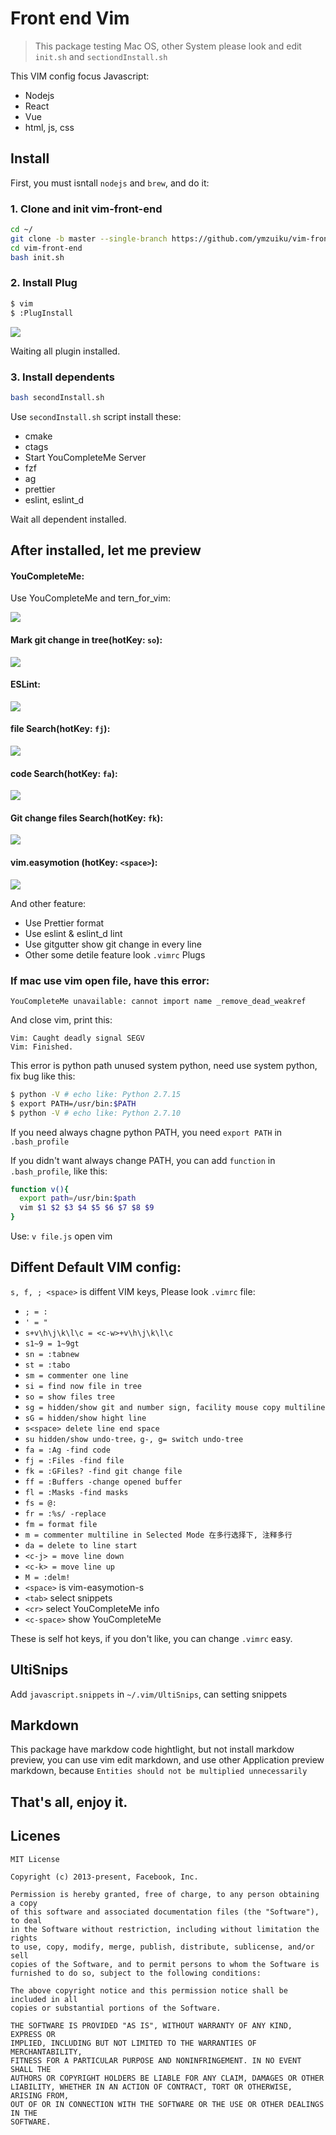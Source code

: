 # Front end Vim

> This package testing Mac OS, other System please look and edit `init.sh` and `sectiondInstall.sh`

This VIM config focus Javascript:

- Nodejs
- React
- Vue
- html, js, css

## Install

First, you must isntall `nodejs` and `brew`, and do it:

### 1. Clone and init vim-front-end

```sh
cd ~/
git clone -b master --single-branch https://github.com/ymzuiku/vim-front-end
cd vim-front-end
bash init.sh
```

### 2. Install Plug

```sh
$ vim
$ :PlugInstall
```

![](./img/installPlug.png)

Waiting all plugin installed.

### 3. Install dependents

```sh
bash secondInstall.sh
```

Use `secondInstall.sh` script install these:

- cmake
- ctags
- Start YouCompleteMe Server
- fzf
- ag
- prettier
- eslint, eslint_d

Wait all dependent installed.

## After installed, let me preview

#### YouCompleteMe:

Use YouCompleteMe and tern_for_vim:

![](./img/YouCompleteMe.png)

#### Mark git change in tree(hotKey: `so`):

![](./img/tree.png)

#### ESLint:

![](./img/eslint.png)

#### file Search(hotKey: `fj`):

![](./img/fzf.png)

#### code Search(hotKey: `fa`):

![](./img/ag.png)

#### Git change files Search(hotKey: `fk`):

![](./img/gitfile.png)

#### vim.easymotion (hotKey: `<space>`):

![](./img/easymotion.png)

And other feature:

- Use Prettier format
- Use eslint & eslint_d lint
- Use gitgutter show git change in every line
- Other some detile feature look `.vimrc` Plugs

### If mac use vim open file, have this error:

`YouCompleteMe unavailable: cannot import name _remove_dead_weakref`

And close vim, print this:

```
Vim: Caught deadly signal SEGV
Vim: Finished.
```

This error is python path unused system python, need use system python, fix bug like this:

```sh
$ python -V # echo like: Python 2.7.15
$ export PATH=/usr/bin:$PATH
$ python -V # echo like: Python 2.7.10
```

If you need always chagne python PATH, you need `export PATH` in `.bash_profile`

If you didn't want always change PATH, you can add `function` in `.bash_profile`, like this:

```sh
function v(){
  export path=/usr/bin:$path
  vim $1 $2 $3 $4 $5 $6 $7 $8 $9
}
```

Use: `v file.js` open vim

## Diffent Default VIM config:

`s, f, ; <space>` is diffent VIM keys, Please look `.vimrc` file:

- `; = :`
- `' = "`
- `s+v\h\j\k\l\c = <c-w>+v\h\j\k\l\c`
- `s1~9 = 1~9gt`
- `sn = :tabnew`
- `st = :tabo`
- `sm = commenter one line`
- `si = find now file in tree`
- `so = show files tree`
- `sg = hidden/show git and number sign, facility mouse copy multiline`
- `sG = hidden/show hight line`
- `s<space> delete line end space`
- `su hidden/show undo-tree，g-, g= switch undo-tree`
- `fa = :Ag -find code`
- `fj = :Files -find file`
- `fk = :GFiles? -find git change file`
- `ff = :Buffers -change opened buffer`
- `fl = :Masks -find masks`
- `fs = @:`
- `fr = :%s/ -replace`
- `fm = format file`
- `m = commenter multiline in Selected Mode 在多行选择下, 注释多行`
- `da = delete to line start`
- `<c-j> = move line down`
- `<c-k> = move line up`
- `M = :delm!`
- `<space>` is vim-easymotion-s
- `<tab>` select snippets
- `<cr>` select YouCompleteMe info
- `<c-space>` show YouCompleteMe

These is self hot keys, if you don't like, you can change `.vimrc` easy.

## UltiSnips

Add `javascript.snippets` in `~/.vim/UltiSnips`, can setting snippets

## Markdown

This package have markdow code hightlight, but not install markdow preview, you can use vim edit markdown, and use other Application preview markdown, because `Entities should not be multiplied unnecessarily`

## That's all, enjoy it.

## Licenes

```
MIT License

Copyright (c) 2013-present, Facebook, Inc.

Permission is hereby granted, free of charge, to any person obtaining a copy
of this software and associated documentation files (the "Software"), to deal
in the Software without restriction, including without limitation the rights
to use, copy, modify, merge, publish, distribute, sublicense, and/or sell
copies of the Software, and to permit persons to whom the Software is
furnished to do so, subject to the following conditions:

The above copyright notice and this permission notice shall be included in all
copies or substantial portions of the Software.

THE SOFTWARE IS PROVIDED "AS IS", WITHOUT WARRANTY OF ANY KIND, EXPRESS OR
IMPLIED, INCLUDING BUT NOT LIMITED TO THE WARRANTIES OF MERCHANTABILITY,
FITNESS FOR A PARTICULAR PURPOSE AND NONINFRINGEMENT. IN NO EVENT SHALL THE
AUTHORS OR COPYRIGHT HOLDERS BE LIABLE FOR ANY CLAIM, DAMAGES OR OTHER
LIABILITY, WHETHER IN AN ACTION OF CONTRACT, TORT OR OTHERWISE, ARISING FROM,
OUT OF OR IN CONNECTION WITH THE SOFTWARE OR THE USE OR OTHER DEALINGS IN THE
SOFTWARE.
```
